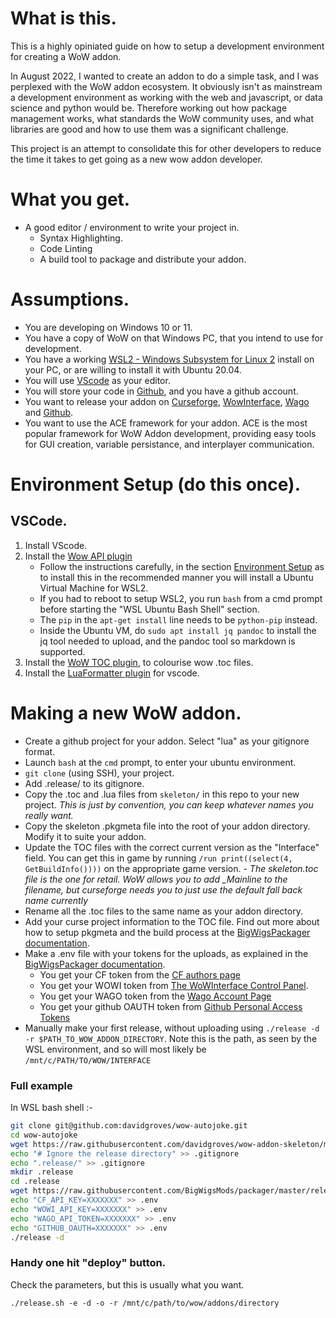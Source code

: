 # What is this.

This is a highly opiniated guide on how to setup a development environment for creating a WoW addon.

In August 2022, I wanted to create an addon to do a simple task, and I was perplexed with the WoW addon ecosystem. It obviously isn't as mainstream a development environment as working with the web and javascript, or data science and python would be. Therefore working out how package management works, what standards the WoW community uses, and what libraries are good and how to use them was a significant challenge.

This project is an attempt to consolidate this for other developers to reduce the time it takes to get going as a new wow addon developer.

# What you get.

- A good editor / environment to write your project in.
    - Syntax Highlighting.
    - Code Linting
    - A build tool to package and distribute your addon.

# Assumptions.

- You are developing on Windows 10 or 11.
- You have a copy of WoW on that Windows PC, that you intend to use for development.
- You have a working [WSL2 - Windows Subsystem for Linux 2](https://docs.microsoft.com/en-us/windows/wsl/install) install on your PC, or are willing to install it with Ubuntu 20.04.
- You will use [VScode](https://code.visualstudio.com/) as your editor.
- You will store your code in [Github](https://github.com/), and you have a github account.
- You want to release your addon on [Curseforge](https://curseforge.com/), [WowInterface](https://wowinterface.com/addons.php), [Wago](https://wago.io/) and [Github](https://github.com/).
- You want to use the ACE framework for your addon. ACE is the most popular framework for WoW Addon development, providing easy tools for GUI creation, variable persistance, and interplayer communication.


# Environment Setup (do this once).

## VSCode.

1. Install VScode.
2. Install the [Wow API plugin](https://marketplace.visualstudio.com/items?itemName=ketho.wow-api)
    - Follow the instructions carefully, in the section [Environment Setup](https://marketplace.visualstudio.com/items?itemName=ketho.wow-api) as to install this in the recommended manner you will install a Ubuntu Virtual Machine for WSL2.
    - If you had to reboot to setup WSL2, you run `bash` from a cmd prompt before starting the "WSL Ubuntu Bash Shell" section.
    - The `pip` in the `apt-get install` line needs to be `python-pip` instead.
    - Inside the Ubuntu VM, do `sudo apt install jq pandoc` to install the jq tool needed to upload, and the pandoc tool so markdown is supported.
3. Install the [WoW TOC plugin](https://marketplace.visualstudio.com/items?itemName=stanzilla.vscode-wow-toc), to colourise wow .toc files.
4. Install the [LuaFormatter plugin](https://marketplace.visualstudio.com/items?itemName=Koihik.vscode-lua-format) for vscode.


# Making a new WoW addon.

- Create a github project for your addon. Select "lua" as your gitignore format.
- Launch `bash` at the `cmd` prompt, to enter your ubuntu environment.
- `git clone` (using SSH), your project.
- Add .release/ to its gitignore.
- Copy the .toc and .lua files from `skeleton/` in this repo to your new project.
    _This is just by convention, you can keep whatever names you really want._
- Copy the skeleton .pkgmeta file into the root of your addon directory. Modify it to suite your addon.
- Update the TOC files with the correct current version as the "Interface" field. You can get this in game by running `/run print((select(4, GetBuildInfo())))` on the appropriate game version.
        - _The skeleton.toc file is the one for retail. WoW allows you to add \_Mainline to the filename, but curseforge needs you to just use the default fall back name currently_
- Rename all the .toc files to the same name as your addon directory.
- Add your curse project information to the TOC file. Find out more about how to setup pkgmeta and the build process at the [BigWigsPackager documentation](https://github.com/BigWigsMods/packager#customizing-the-build).
- Make a .env file with your tokens for the uploads, as explained in the [BigWigsPackager documentation](https://github.com/BigWigsMods/packager#uploading).
    - You get your CF token from the [CF authors page](https://authors.curseforge.com/account/api-tokens)
    - You get your WOWI token from [The WoWInterface Control Panel](https://www.wowinterface.com/downloads/filecpl.php?action=apitokens).
    - You get your WAGO token from the [Wago Account Page](https://addons.wago.io/account/apikeys)
    - You get your github OAUTH token from [Github Personal Access Tokens](https://docs.github.com/en/authentication/keeping-your-account-and-data-secure/creating-a-personal-access-token)
- Manually make your first release, without uploading using `./release -d -r $PATH_TO_WOW_ADDON_DIRECTORY`. Note this is the path, as seen by the WSL environment, and so will most likely be `/mnt/c/PATH/TO/WOW/INTERFACE`


### Full example

In WSL bash shell :-

```bash
git clone git@github.com:davidgroves/wow-autojoke.git
cd wow-autojoke
wget https://raw.githubusercontent.com/davidgroves/wow-addon-skeleton/main/.pkgmeta
echo "# Ignore the release directory" >> .gitignore
echo ".release/" >> .gitignore
mkdir .release
cd .release
wget https://raw.githubusercontent.com/BigWigsMods/packager/master/release.sh
echo "CF_API_KEY=XXXXXXX" >> .env
echo "WOWI_API_KEY=XXXXXXX" >> .env
echo "WAGO_API_TOKEN=XXXXXXX" >> .env
echo "GITHUB_OAUTH=XXXXXXX" >> .env
./release -d
```

### Handy one hit "deploy" button.

Check the parameters, but this is usually what you want.

```
./release.sh -e -d -o -r /mnt/c/path/to/wow/addons/directory
```
